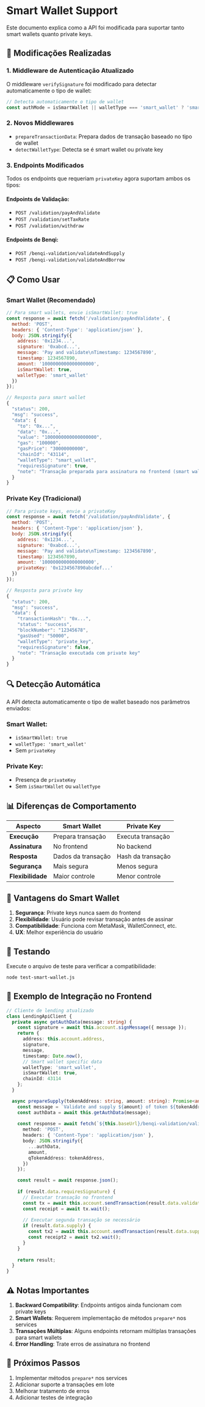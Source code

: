 # Smart Wallet Support

Este documento explica como a API foi modificada para suportar tanto smart wallets quanto private keys.

## 🔧 Modificações Realizadas

### 1. Middleware de Autenticação Atualizado

O middleware `verifySignature` foi modificado para detectar automaticamente o tipo de wallet:

```javascript
// Detecta automaticamente o tipo de wallet
const authMode = isSmartWallet || walletType === 'smart_wallet' ? 'smart_wallet' : 'private_key';
```

### 2. Novos Middlewares

- `prepareTransactionData`: Prepara dados de transação baseado no tipo de wallet
- `detectWalletType`: Detecta se é smart wallet ou private key

### 3. Endpoints Modificados

Todos os endpoints que requeriam `privateKey` agora suportam ambos os tipos:

#### Endpoints de Validação:
- `POST /validation/payAndValidate`
- `POST /validation/setTaxRate`
- `POST /validation/withdraw`

#### Endpoints de Benqi:
- `POST /benqi-validation/validateAndSupply`
- `POST /benqi-validation/validateAndBorrow`

## 📋 Como Usar

### Smart Wallet (Recomendado)

```javascript
// Para smart wallets, envie isSmartWallet: true
const response = await fetch('/validation/payAndValidate', {
  method: 'POST',
  headers: { 'Content-Type': 'application/json' },
  body: JSON.stringify({
    address: '0x1234...',
    signature: '0xabcd...',
    message: 'Pay and validate\nTimestamp: 1234567890',
    timestamp: 1234567890,
    amount: '1000000000000000000',
    isSmartWallet: true,
    walletType: 'smart_wallet'
  })
});

// Resposta para smart wallet
{
  "status": 200,
  "msg": "success",
  "data": {
    "to": "0x...",
    "data": "0x...",
    "value": "1000000000000000000",
    "gas": "100000",
    "gasPrice": "30000000000",
    "chainId": "43114",
    "walletType": "smart_wallet",
    "requiresSignature": true,
    "note": "Transação preparada para assinatura no frontend (smart wallet)"
  }
}
```

### Private Key (Tradicional)

```javascript
// Para private keys, envie a privateKey
const response = await fetch('/validation/payAndValidate', {
  method: 'POST',
  headers: { 'Content-Type': 'application/json' },
  body: JSON.stringify({
    address: '0x1234...',
    signature: '0xabcd...',
    message: 'Pay and validate\nTimestamp: 1234567890',
    timestamp: 1234567890,
    amount: '1000000000000000000',
    privateKey: '0x1234567890abcdef...'
  })
});

// Resposta para private key
{
  "status": 200,
  "msg": "success",
  "data": {
    "transactionHash": "0x...",
    "status": "success",
    "blockNumber": "12345678",
    "gasUsed": "50000",
    "walletType": "private_key",
    "requiresSignature": false,
    "note": "Transação executada com private key"
  }
}
```

## 🔍 Detecção Automática

A API detecta automaticamente o tipo de wallet baseado nos parâmetros enviados:

### Smart Wallet:
- `isSmartWallet: true`
- `walletType: 'smart_wallet'`
- Sem `privateKey`

### Private Key:
- Presença de `privateKey`
- Sem `isSmartWallet` ou `walletType`

## 📊 Diferenças de Comportamento

| Aspecto | Smart Wallet | Private Key |
|---------|--------------|-------------|
| **Execução** | Prepara transação | Executa transação |
| **Assinatura** | No frontend | No backend |
| **Resposta** | Dados da transação | Hash da transação |
| **Segurança** | Mais segura | Menos segura |
| **Flexibilidade** | Maior controle | Menor controle |

## 🚀 Vantagens do Smart Wallet

1. **Segurança**: Private keys nunca saem do frontend
2. **Flexibilidade**: Usuário pode revisar transação antes de assinar
3. **Compatibilidade**: Funciona com MetaMask, WalletConnect, etc.
4. **UX**: Melhor experiência do usuário

## 🧪 Testando

Execute o arquivo de teste para verificar a compatibilidade:

```bash
node test-smart-wallet.js
```

## 📝 Exemplo de Integração no Frontend

```typescript
// Cliente de lending atualizado
class LendingApiClient {
  private async getAuthData(message: string) {
    const signature = await this.account.signMessage({ message });
    return {
      address: this.account.address,
      signature,
      message,
      timestamp: Date.now(),
      // Smart wallet specific data
      walletType: 'smart_wallet',
      isSmartWallet: true,
      chainId: 43114
    };
  }

  async prepareSupply(tokenAddress: string, amount: string): Promise<any> {
    const message = `Validate and supply ${amount} of token ${tokenAddress}\nTimestamp: ${Date.now()}`;
    const authData = await this.getAuthData(message);
    
    const response = await fetch(`${this.baseUrl}/benqi-validation/validateAndSupply`, {
      method: 'POST',
      headers: { 'Content-Type': 'application/json' },
      body: JSON.stringify({
        ...authData,
        amount,
        qTokenAddress: tokenAddress,
      })
    });

    const result = await response.json();
    
    if (result.data.requiresSignature) {
      // Executar transação no frontend
      const tx = await this.account.sendTransaction(result.data.validation);
      const receipt = await tx.wait();
      
      // Executar segunda transação se necessário
      if (result.data.supply) {
        const tx2 = await this.account.sendTransaction(result.data.supply);
        const receipt2 = await tx2.wait();
      }
    }
    
    return result;
  }
}
```

## ⚠️ Notas Importantes

1. **Backward Compatibility**: Endpoints antigos ainda funcionam com private keys
2. **Smart Wallets**: Requerem implementação de métodos `prepare*` nos services
3. **Transações Múltiplas**: Alguns endpoints retornam múltiplas transações para smart wallets
4. **Error Handling**: Trate erros de assinatura no frontend

## 🔧 Próximos Passos

1. Implementar métodos `prepare*` nos services
2. Adicionar suporte a transações em lote
3. Melhorar tratamento de erros
4. Adicionar testes de integração
